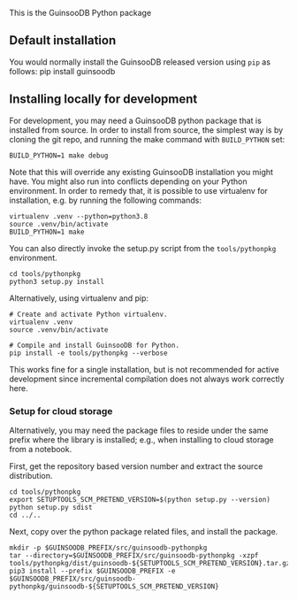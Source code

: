 This is the GuinsooDB Python package

## Default installation

You would normally install the GuinsooDB released version using `pip` as follows:
    pip install guinsoodb

## Installing locally for development

For development, you may need a GuinsooDB python package that is installed from source. In order to install from source, the simplest way is by cloning the git repo, and running the make command with `BUILD_PYTHON` set:

    BUILD_PYTHON=1 make debug
    
Note that this will override any existing GuinsooDB installation you might have. You might also run into conflicts depending on your Python environment. In order to remedy that, it is possible to use virtualenv for installation, e.g. by running the following commands:

    virtualenv .venv --python=python3.8
    source .venv/bin/activate
    BUILD_PYTHON=1 make

You can also directly invoke the setup.py script from the `tools/pythonpkg` environment.

    cd tools/pythonpkg
    python3 setup.py install

Alternatively, using virtualenv and pip:

    # Create and activate Python virtualenv.
    virtualenv .venv
    source .venv/bin/activate

    # Compile and install GuinsooDB for Python.
    pip install -e tools/pythonpkg --verbose

This works fine for a single installation, but is not recommended for active development since incremental compilation does not always work correctly here.

### Setup for cloud storage

Alternatively, you may need the package files to reside under the same
prefix where the library is installed; e.g., when installing to cloud
storage from a notebook.

First, get the repository based version number and extract the source distribution.

    cd tools/pythonpkg
    export SETUPTOOLS_SCM_PRETEND_VERSION=$(python setup.py --version)
    python setup.py sdist
    cd ../..
 
Next, copy over the python package related files, and install the package.

    mkdir -p $GUINSOODB_PREFIX/src/guinsoodb-pythonpkg
    tar --directory=$GUINSOODB_PREFIX/src/guinsoodb-pythonpkg -xzpf tools/pythonpkg/dist/guinsoodb-${SETUPTOOLS_SCM_PRETEND_VERSION}.tar.gz
    pip3 install --prefix $GUINSOODB_PREFIX -e $GUINSOODB_PREFIX/src/guinsoodb-pythonpkg/guinsoodb-${SETUPTOOLS_SCM_PRETEND_VERSION}
